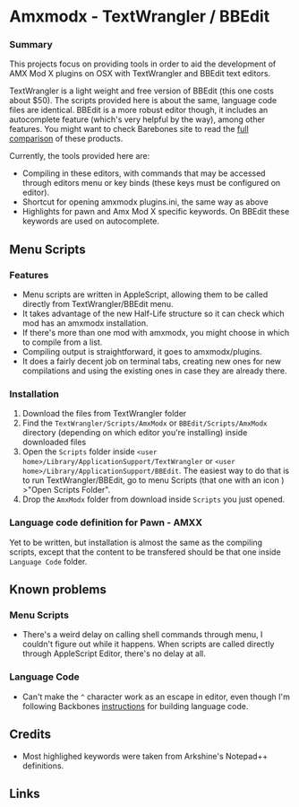 # Amxmodx - TextWrangler / BBEdit


### Summary
This projects focus on providing tools in order to aid the development of AMX Mod X plugins on OSX with TextWrangler and BBEdit text editors.

TextWrangler is a light weight and free version of BBEdit (this one costs about $50). The scripts provided here is about the same, language code files are identical.
BBEdit is a more robust editor though, it includes an autocomplete feature (which's very helpful by the way), among other features.
You might want to check Barebones site to read the [full comparison](http://www.barebones.com/products/bbedit/comparison.html) of these products.

Currently, the tools provided here are:
* Compiling in these editors, with commands that may be accessed through editors menu or key binds (these keys must be configured on editor).
* Shortcut for opening amxmodx plugins.ini, the same way as above
* Highlights for pawn and Amx Mod X specific keywords. On BBEdit these keywords are used on autocomplete.

## Menu Scripts

### Features

* Menu scripts are written in AppleScript, allowing them to be called directly from TextWrangler/BBEdit menu.
* It takes advantage of the new Half-Life structure so it can check which mod has an amxmodx installation.
* If there's more than one mod with amxmodx, you might choose in which to compile from a list.
* Compiling output is straightforward, it goes to amxmodx/plugins.
* It does a fairly decent job on terminal tabs, creating new ones for new compilations and using the existing ones in case they are already there.

### Installation
1. Download the files from TextWrangler folder
2. Find the <code>TextWrangler/Scripts/AmxModx</code> or <code>BBEdit/Scripts/AmxModx</code> directory (depending on which editor you're installing) inside downloaded files
3. Open the <code>Scripts</code> folder inside <code>&lt;user home>/Library/ApplicationSupport/TextWrangler</code> or <code>&lt;user home>/Library/ApplicationSupport/BBEdit</code>. The easiest way to do that is to run TextWrangler/BBEdit, go to menu Scripts (that one with an icon ) >"Open Scripts Folder".
4. Drop the <code>AmxModx</code> folder from download inside <code>Scripts</code> you just opened.

### Language code definition for Pawn - AMXX

Yet to be written, but installation is almost the same as the compiling scripts, except that the content to be transfered should be that one inside <code>Language Code</code> folder.

## Known problems

### Menu Scripts
* There's a weird delay on calling shell commands through menu, I couldn't figure out while it happens. When scripts are called directly through AppleScript Editor, there's no delay at all.

### Language Code
* Can't make the <code>^</code> character work as an escape in editor, even though I'm following Backbones [instructions](http://www.barebones.com/support/develop/clm.html) for building language code.


## Credits
* Most highlighed keywords were taken from Arkshine's Notepad++ definitions.

## Links


